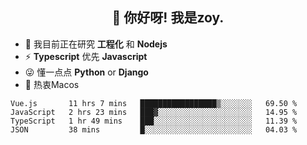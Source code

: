<h2 align="center">👋 你好呀! 我是zoy.</h2>

- 🌱 我目前正在研究 **工程化** 和 **Nodejs**
- ⚡ **Typescript** 优先 **Javascript**
- 😜 懂一点点 **Python** or **Django**
- 🚀 热衷Macos





<!--
**l-zoy/l-zoy** is a ✨ _special_ ✨ repository because its `README.md` (this file) appears on your GitHub profile.

Here are some ideas to get you started:

- 🔭 I’m currently working on ...
- 🌱 I’m currently learning ...
- 👯 I’m looking to collaborate on ...
- 🤔 I’m looking for help with ...
- 💬 Ask me about ...
- 📫 How to reach me: ...
- 😄 Pronouns: ...
- ⚡ Fun fact: ...
-->

<!--START_SECTION:waka-->
```text
Vue.js       11 hrs 7 mins   █████████████████▒░░░░░░░   69.50 % 
JavaScript   2 hrs 23 mins   ███▓░░░░░░░░░░░░░░░░░░░░░   14.95 % 
TypeScript   1 hr 49 mins    ███░░░░░░░░░░░░░░░░░░░░░░   11.39 % 
JSON         38 mins         █░░░░░░░░░░░░░░░░░░░░░░░░   04.03 % 
```
<!--END_SECTION:waka-->
